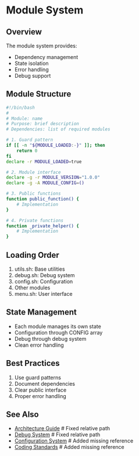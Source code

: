 # Module System

## Overview

The module system provides:

- Dependency management
- State isolation
- Error handling
- Debug support

## Module Structure

```bash
#!/bin/bash
#
# Module: name
# Purpose: brief description
# Dependencies: list of required modules

# 1. Guard pattern
if [[ -n "${MODULE_LOADED:-}" ]]; then
    return 0
fi
declare -r MODULE_LOADED=true

# 2. Module interface
declare -g -r MODULE_VERSION="1.0.0"
declare -g -A MODULE_CONFIG=()

# 3. Public functions
function public_function() {
    # Implementation
}

# 4. Private functions
function _private_helper() {
    # Implementation
}
```

## Loading Order

1. utils.sh: Base utilities
2. debug.sh: Debug system
3. config.sh: Configuration
4. Other modules
5. menu.sh: User interface

## State Management

- Each module manages its own state
- Configuration through CONFIG array
- Debug through debug system
- Clean error handling

## Best Practices

1. Use guard patterns
2. Document dependencies
3. Clear public interface
4. Proper error handling

## See Also

- [Architecture Guide](../dev/architecture.md)       # Fixed relative path
- [Debug System](debug.md)                          # Fixed relative path
- [Configuration System](config.md)                 # Added missing reference
- [Coding Standards](../standards/coding.md)        # Added missing reference
